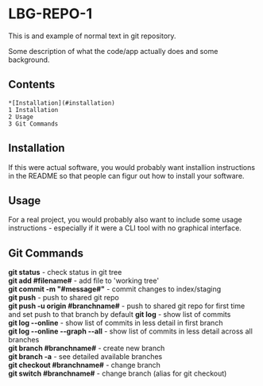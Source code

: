 # LBG-REPO-1

This is and example of normal text in git repository.  

Some description of what the code/app actually does and some background.

## Contents
    *[Installation](#installation)
    1 Installation
    2 Usage
    3 Git Commands
    
## Installation
If this were actual software, you would probably want installion instructions in the README so that people can figur out how to install your software.

## Usage
For a real project, you would probably also want to include some usage instructions - especially if it were a CLI tool with no graphical interface.

## Git Commands
**git status** - check status in git tree  
**git add #filename#** - add file to 'working tree'  
**git commit -m "#message#"** - commit changes to index/staging  
**git push** - push to shared git repo   
**git push -u origin #branchname#** - push to shared git repo for first time and set push to that branch by default
**git log** - show list of commits  
**git log --online** - show list of commits in less detail in first branch   
**git log --online --graph --all** - show list of commits in less detail across all branches  
**git branch #branchname#** - create new branch   
**git branch -a** - see detailed available branches  
**git checkout #branchname#** - change branch  
**git switch #branchname#** - change branch (alias for git checkout)